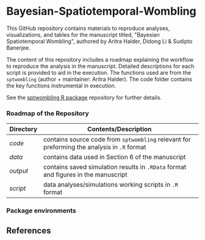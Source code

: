 Bayesian-Spatiotemporal-Wombling
================

This GitHub repository contains materials to reproduce analyses, visualizations, and
tables for the manuscript titled, "Bayesian Spatiotemporal Wombling", authored by Aritra Halder, Didong Li & Sudipto Banerjee. 

The content of this repository includes a roadmap explaining the workflow to reproduce the analysis in the manuscript. Detailed descriptions for each script is provided to aid in the execution. 
The functions used are from the `sptwombling` (author + maintainer: Aritra Halder). The code folder contains the key functions instrumental in execution. 

See the [sptwombling R package](https://github.com/arh926/sptwombling) repository for further details.

### Roadmap of the Repository
| Directory | Contents/Description |
| --- | --- |
| *code* | contains source code from `sptwombling` relevant for preforming the analysis in `.R` format |
| *data* | contains data used in Section 6 of the manuscript|
| *output* | contains saved simulation results in `.RData` format and figures in the manuscript|
| *script* | data analyses/simulations working scripts in `.R` format|


### Package environments

## References
